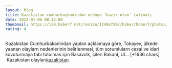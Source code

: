 ```yaml
--- 
layout: blog
title: Kazakistan cumhurbaşkanından orduya 'hazır olun' talimatı
date: 2022-01-06 08:12:00
thumbnail: https://i20.haber7.net/resize/1240x720//haber/haber7/photos/2022/01/kazakistandan_cumhurbaskanindan_orduya_hazir_olun_talimati_1641456725_7026.jpg
rating: 4
---
```

Kazakistan Cumhurbakanlndan yaplan açklamaya göre, Tokayev, ülkede yaanan olaylarn nedenlerinin belirlenmesi, tüm sorumlularn cezai ve idari kovuturmaya tabi tutulmas için Basavclk, çileri Bakanl, Ul… [+1636 chars]</br>&nbsp;Kazakistan olayları<a href="https://www.dental-ilan.org/">kazakistan</a>